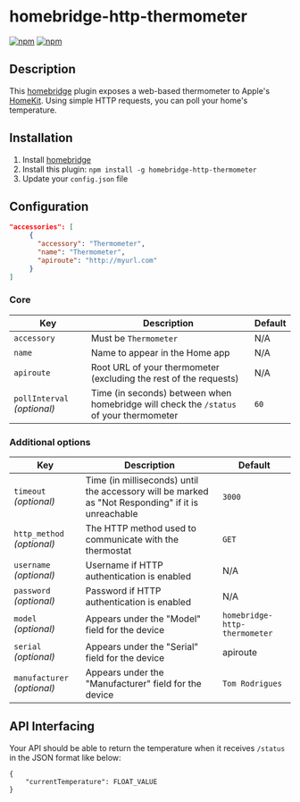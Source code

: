 # homebridge-http-thermometer

[![npm](https://img.shields.io/npm/dt/homebridge-http-thermometer.svg)](https://www.npmjs.com/package/homebridge-http-thermometer) [![npm](https://img.shields.io/npm/v/homebridge-http-thermometer.svg)](https://www.npmjs.com/package/homebridge-http-thermometer)

## Description

This [homebridge](https://github.com/nfarina/homebridge) plugin exposes a web-based thermometer to Apple's [HomeKit](http://www.apple.com/ios/home/). Using simple HTTP requests, you can poll your home's temperature.

## Installation

1. Install [homebridge](https://github.com/nfarina/homebridge#installation-details)
2. Install this plugin: `npm install -g homebridge-http-thermometer`
3. Update your `config.json` file

## Configuration

```json
"accessories": [
     {
       "accessory": "Thermometer",
       "name": "Thermometer",
       "apiroute": "http://myurl.com"
     }
]
```

### Core
| Key | Description | Default |
| --- | --- | --- |
| `accessory` | Must be `Thermometer` | N/A |
| `name` | Name to appear in the Home app | N/A |
| `apiroute` | Root URL of your thermometer (excluding the rest of the requests) | N/A |
| `pollInterval` _(optional)_ | Time (in seconds) between when homebridge will check the `/status` of your thermometer | `60` |

### Additional options
| Key | Description | Default |
| --- | --- | --- |
| `timeout` _(optional)_ | Time (in milliseconds) until the accessory will be marked as "Not Responding" if it is unreachable | `3000` |
| `http_method` _(optional)_ | The HTTP method used to communicate with the thermostat | `GET` |
| `username` _(optional)_ | Username if HTTP authentication is enabled | N/A |
| `password` _(optional)_ | Password if HTTP authentication is enabled | N/A |
| `model` _(optional)_ | Appears under the "Model" field for the device | `homebridge-http-thermometer` |
| `serial` _(optional)_ | Appears under the "Serial" field for the device | apiroute |
| `manufacturer` _(optional)_ | Appears under the "Manufacturer" field for the device | `Tom Rodrigues` |

## API Interfacing

Your API should be able to return the temperature when it receives `/status` in the JSON format like below:
```
{
    "currentTemperature": FLOAT_VALUE
}
```
